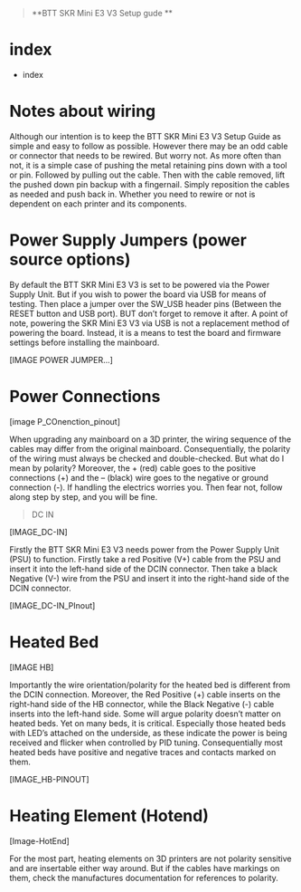 >**BTT SKR Mini E3 V3 Setup gude **

# index 

* index

# Notes about wiring 
Although our intention is to keep the BTT SKR Mini E3 V3 Setup Guide as simple and easy to follow as possible. However there may be an odd cable or connector that needs to be rewired. But worry not. As more often than not, it is a simple case of pushing the metal retaining pins down with a tool or pin. Followed by pulling out the cable. Then with the cable removed, lift the pushed down pin backup with a fingernail. Simply reposition the cables as needed and push back in.
Whether you need to rewire or not is dependent on each printer and its components.

# Power Supply Jumpers (power source options)
By default the BTT SKR Mini E3 V3 is set to be powered via the Power Supply Unit. But if you wish to power the board via USB for means of testing. Then place a jumper over the SW_USB header pins (Between the RESET button and USB port). BUT don’t forget to remove it after.
A point of note, powering the SKR Mini E3 V3 via USB is not a replacement method of powering the board. Instead, it is a means to test the board and firmware settings before installing the mainboard.

[IMAGE POWER JUMPER...]

# Power Connections
[image P_COnenction_pinout]

When upgrading any mainboard on a 3D printer, the wiring sequence of the cables may differ from the original mainboard. Consequentially, the polarity of the wiring must always be checked and double-checked.
But what do I mean by polarity? Moreover, the + (red) cable goes to the positive connections (+) and the – (black) wire goes to the negative or ground connection (-).
If handling the electrics worries you. Then fear not, follow along step by step, and you will be fine.

> DC IN 

[IMAGE_DC-IN]

Firstly the BTT SKR Mini E3 V3 needs power from the Power Supply Unit (PSU) to function. Firstly take a red Positive (V+) cable from the PSU and insert it into the left-hand side of the DCIN connector. Then take a black Negative (V-) wire from the PSU and insert it into the right-hand side of the DCIN connector.

[IMAGE_DC-IN_PInout]

# Heated Bed
[IMAGE HB]

Importantly the wire orientation/polarity for the heated bed is different from the DCIN connection. Moreover, the Red Positive (+) cable inserts on the right-hand side of the HB connector, while the Black Negative (-) cable inserts into the left-hand side.
Some will argue polarity doesn’t matter on heated beds. Yet on many beds, it is critical. Especially those heated beds with LED’s attached on the underside, as these indicate the power is being received and flicker when controlled by PID tuning. Consequentially most heated beds have positive and negative traces and contacts marked on them.

[IMAGE_HB-PINOUT]

# Heating Element (Hotend)

[Image-HotEnd]

For the most part, heating elements on 3D printers are not polarity sensitive and are insertable either way around. But if the cables have markings on them, check the manufactures documentation for references to polarity.